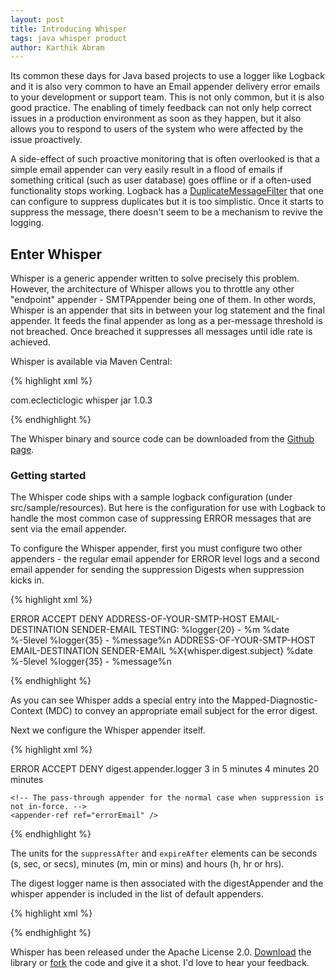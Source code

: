 ```yaml
---
layout: post
title: Introducing Whisper
tags: java whisper product
author: Karthik Abram
---
```


Its common these days for Java based projects to use a logger like Logback and it is also very common to have an Email appender delivery error emails to your development or support team. This is not only common, but it is also good practice. The enabling of timely feedback can not only help correct issues in a production environment as soon as they happen, but it also allows you to respond to users of the system who were affected by the issue proactively.

A side-effect of such proactive monitoring that is often overlooked is that a simple email appender can very easily result in a flood of emails if something critical (such as user database) goes offline or if a often-used functionality stops working. Logback has a [DuplicateMessageFilter](http://logback.qos.ch/manual/filters.html#DuplicateMessageFilter) that one can configure to suppress duplicates but it is too simplistic. Once it starts to suppress the message, there doesn't seem to be a mechanism to revive the logging.

## Enter Whisper

Whisper is a generic appender written to solve precisely this problem. However, the architecture of Whisper allows you to throttle any other "endpoint" appender - SMTPAppender being one of them. In other words, Whisper is an appender that sits in between your log statement and the final appender. It feeds the final appender as long as a per-message threshold is not breached. Once breached it suppresses all messages until idle rate is achieved. 

Whisper is available via Maven Central:

{% highlight xml %}

<groupId>com.eclecticlogic</groupId>
<artifactId>whisper</artifactId>
<packaging>jar</packaging>
<version>1.0.3</version>

{% endhighlight %}

The Whisper binary and source code can be downloaded from the [Github page](http://eclecticlogic.github.io/whisper/).

### Getting started

The Whisper code ships with a sample logback configuration (under src/sample/resources). But here is the configuration for use with Logback to handle the most common case of suppressing ERROR messages that are sent via the email appender. 

To configure the Whisper appender, first you must configure two other appenders - the regular email appender for ERROR level logs and a second email appender for sending the suppression Digests when suppression kicks in. 

{% highlight xml %}

<appender name="errorEmail" class="ch.qos.logback.classic.net.SMTPAppender">
    <filter class="ch.qos.logback.classic.filter.LevelFilter">
        <level>ERROR</level>
        <onMatch>ACCEPT</onMatch>
        <onMismatch>DENY</onMismatch>
    </filter>
    <smtpHost>ADDRESS-OF-YOUR-SMTP-HOST</smtpHost>
    <to>EMAIL-DESTINATION</to>
    <from>SENDER-EMAIL</from>
    <subject>TESTING: %logger{20} - %m</subject>
    <layout class="ch.qos.logback.classic.PatternLayout">
        <pattern>%date %-5level %logger{35} - %message%n</pattern>
    </layout>
</appender>

<appender name="errorDigest" class="ch.qos.logback.classic.net.SMTPAppender">
    <smtpHost>ADDRESS-OF-YOUR-SMTP-HOST</smtpHost>
    <to>EMAIL-DESTINATION</to>
    <from>SENDER-EMAIL</from>
    <subject>%X{whisper.digest.subject}</subject>
    <layout class="ch.qos.logback.classic.PatternLayout">
        <pattern>%date %-5level %logger{35} - %message%n</pattern>
    </layout>
</appender>

{% endhighlight %}

As you can see Whisper adds a special entry into the Mapped-Diagnostic-Context (MDC) to convey an appropriate email subject for the error digest.

Next we configure the Whisper appender itself.

{% highlight xml %}

<appender name="whisper"
    class="com.eclecticlogic.whisper.logback.WhisperAppender">
    <!-- Filter out non error logs -->
    <filter class="ch.qos.logback.classic.filter.LevelFilter">
        <level>ERROR</level>
        <onMatch>ACCEPT</onMatch>
        <onMismatch>DENY</onMismatch>
    </filter>
    <!-- This is the name of the logging category to use to send out error digests. This is associated with the 
    errorDigest appender. -->
    <digestLoggerName>digest.appender.logger</digestLoggerName>
    <!--  suppressAfter specifies the criteria to enter suppression. The example below says that if 3 errors of the same kind
    are encountered within a 5 minute window, then suppression should kick in. -->
    <suppressAfter>3 in 5 minutes</suppressAfter>
    <!-- expireAfter specifies how much of silence the logger must see between messages before stopping suppression. --> 
    <expireAfter>4 minutes</expireAfter>
    <!-- digestFrequency specifies how often error email digests should be sent containing statistics on messages 
    suppressed -->
    <digestFrequency>20 minutes</digestFrequency>

    <!-- The pass-through appender for the normal case when suppression is not in-force. -->
    <appender-ref ref="errorEmail" />
</appender>


{% endhighlight %}

The units for the `suppressAfter` and `expireAfter` elements can be seconds (s, sec, or secs), minutes (m, min or mins) and hours (h, hr or hrs).  

The digest logger name is then associated with the digestAppender and the whisper appender is included in the list of default appenders.

{% highlight xml %}

<logger name="digest.appender.logger" level="error" additivity="false">
    <appender-ref ref="errorDigest" />
</logger>

<root level="debug">
    <appender-ref ref="whisper" />
    <appender-ref ref="fileAppender" />
</root>

{% endhighlight %}

Whisper has been released under the Apache License 2.0. [Download](https://github.com/eclecticlogic/whisper/tarball/master) the library or [fork](https://github.com/eclecticlogic/whisper/fork) the code and give it a shot. I'd love to hear your feedback.